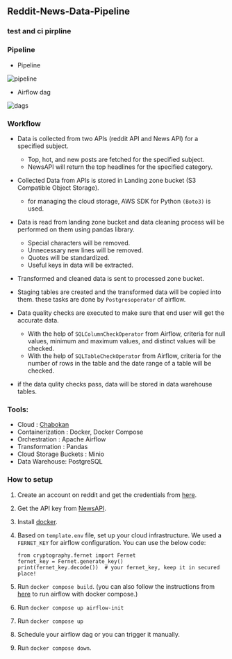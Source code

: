 ## Reddit-News-Data-Pipeline
### test and ci pirpline

### Pipeline
- Pipeline
 
![pipeline](https://github.com/KianoushAmirpour/Reddit-News-Data-Pipeline/assets/112323618/15822741-d3b6-4950-ae73-8d82d01661e7)

- Airflow dag
  
![dags](https://github.com/KianoushAmirpour/Reddit-News-Data-Pipeline/assets/112323618/eb634b1e-2145-4fb8-8d41-6353ef5dac9c)

### Workflow

- Data is collected from two APIs (reddit API and News API) for a specified subject.
  -  Top, hot, and new posts are fetched for the specified subject.
  -  NewsAPI will return the top headlines for the specified category.
  
- Collected Data from APIs is stored in Landing zone bucket (S3 Compatible Object Storage).
  - for managing the cloud storage, AWS SDK for Python `(Boto3)` is used.
    
- Data is read from landing zone bucket and data cleaning process will be performed on them using pandas library.
  - Special characters will be removed.
  - Unnecessary new lines will be removed.
  - Quotes will be standardized.
  - Useful keys in data will be extracted.
    
- Transformed and cleaned data is sent to processed zone bucket.
  
- Staging tables are created and the transformed data will be copied into them. these tasks are done by `Postgresoperator` of airflow.
  
- Data quality checks are executed to make sure that end user will get the accurate data.
  - With the help of `SQLColumnCheckOperator` from Airflow, criteria for null values, minimum and maximum values, and distinct values will be checked.
  - With the help of `SQLTableCheckOperator` from Airflow, criteria for the number of rows in the table and the date range of a table will be checked.
 
- if the data qulity checks pass, data will be stored in data warehouse tables.

### Tools:
- Cloud : [Chabokan](https://chabokan.net/)
- Containerization : Docker, Docker Compose
- Orchestration : Apache Airflow
- Transformation : Pandas
- Cloud Storage Buckets : Minio
- Data Warehouse: PostgreSQL

### How to setup
1. Create an account on reddit and get the credentials from [here](https://www.reddit.com/prefs/apps).
2. Get the API key from [NewsAPI](https://newsapi.org/).
3. Install [docker](https://docs.docker.com/engine/install/).
4. Based on `template.env` file, set up your cloud infrastructure.
    We used a `FERNET_KEY` for airflow configuration. You can use the below code:
   
   ```
   from cryptography.fernet import Fernet
   fernet_key = Fernet.generate_key()
   print(fernet_key.decode())  # your fernet_key, keep it in secured place!
   ```
  
6. Run `docker compose build`. (you can also follow the instructions from [here](https://airflow.apache.org/docs/apache-airflow/stable/howto/docker-compose/index.html) to run airflow with docker compose.)
7. Run `docker compose up airflow-init`
8. Run `docker compose up`
9. Schedule your airflow dag or you can trigger it manually.
10. Run `docker compose down`.
